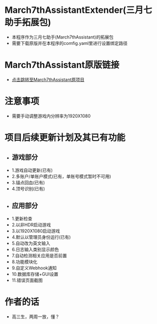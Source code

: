 # March7thAssistantExtender(三月七助手拓展包)
- 本程序作为三月七助手(March7thAssistant)的拓展包
- 需要下载原版并在本程序的comfig.yaml里进行设置绑定路径
# March7thAssistant原版链接
- [点击跳转至March7thAssistant原项目](https://github.com/moesnow/March7thAssistant)
# 注意事项
- 需要手动调整游戏内分辨率为1920X1080
# 项目后续更新计划及其已有功能
- ## 游戏部分 ##
- 1.游戏自动更新(已有)
- 2.多账户/单账户模式(已有，单账号模式暂时不可用)
- 3.锚点回血(已有)
- 4.顶号识别(已有)
- ## 应用部分 ##
- 1.更新检查
- 2.以非HDR启动游戏
- 3.以1920X1080启动游戏
- 4.默认以管理员身份运行(已有)
- 5.自动改为英文输入
- 6.日志输入类别显示颜色
- 7.自动检测相关应用是否前置
- 8.功能模块化
- 9.自定义Webhook通知
- 10.数据库存储+GUI设置
- 11.错误页面截图
# 作者的话
- 高三生，两周一放，懂？
